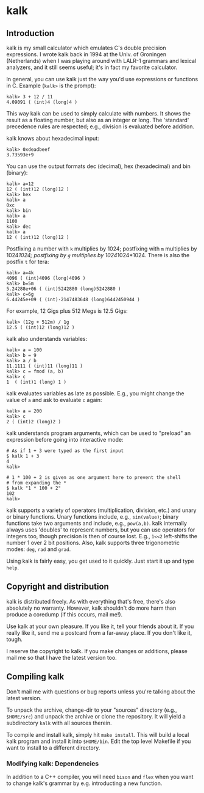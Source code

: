 # kalk

## Introduction

kalk is my small calculator which emulates C's double precision expressions. I
wrote kalk back in 1994 at the Univ. of Groningen (Netherlands) when I was
playing around with LALR-1 grammars and lexical analyzers, and it still seems
useful; it's in fact my favorite calculator.

In general, you can use kalk just the way you'd use
expressions or functions in C. Example (`kalk>` is the prompt):

    kalk> 3 + 12 / 11
	4.09091 ( (int)4 (long)4 )

This way kalk can be used to simply calculate with numbers. It
shows the result as a floating number, but also as an integer or
long. The 'standard' precedence rules are respected; e.g.,
division is evaluated before addition.

kalk knows about hexadecimal input:

    kalk> 0xdeadbeef
	3.73593e+9

You can use the output formats dec (decimal), hex (hexadecimal) and
bin (binary):

    kalk> a=12
	12 ( (int)12 (long)12 )
	kalk> hex
	kalk> a
	0xc
	kalk> bin
	kalk> a
	1100
	kalk> dec
	kalk> a
	12 ( (int)12 (long)12 )

Postfixing a number with `k` multiplies by 1024; postfixing with `m`
multiplies by 1024*1024; postfixing by `g` multiplies by 1024*1024*1024. 
There is also the postfix `t` for tera:

    kalk> a=4k
    4096 ( (int)4096 (long)4096 )
    kalk> b=5m
    5.24288e+06 ( (int)5242880 (long)5242880 )
    kalk> c=6g
    6.44245e+09 ( (int)-2147483648 (long)6442450944 )

For example, 12 Gigs plus 512 Megs is 12.5 Gigs:

    kalk> (12g + 512m) / 1g
    12.5 ( (int)12 (long)12 )

kalk also understands variables:

	kalk> a = 100
	kalk> b = 9
	kalk> a / b
	11.1111 ( (int)11 (long)11 )
	kalk> c = fmod (a, b)
	kalk> c
	1  ( (int)1 (long) 1 )

kalk evaluates variables as late as possible. E.g., you might
change the value of `a` and ask to evaluate `c` again:

    kalk> a = 200
	kalk> c
	2 ( (int)2 (long)2 )

kalk understands program arguments, which can be used to "preload" an
expression before going into interactive mode:

    # As if 1 + 3 were typed as the first input
    $ kalk 1 + 3
    4
    kalk>
    
    # 1 * 100 + 2 is given as one argument here to prevent the shell
    # from expanding the *
    $ kalk "1 * 100 + 2"
    102
    kalk>

kalk supports a variety of operators (multiplication, division, etc.) and
unary or binary functions. Unary functions include, e.g., `sin(value)`;
binary functions take two arguments and include, e.g., `pow(a,b)`. kalk
internally always uses 'doubles' to represent numbers, but you can use
operators for integers too, though precision is then of course lost. E.g.,
`1<<2` left-shifts the number 1 over 2 bit positions. Also, kalk
supports three trigonometric modes: `deg`, `rad` and `grad`.

Using kalk is fairly easy, you get used to it quickly. Just start it up
and type `help`.


## Copyright and distribution

kalk is distributed freely. As with everything that's free,
there's also absolutely no warranty. However, kalk shouldn't do
more harm than produce a coredump (if this occurs, mail me!).

Use kalk at your own pleasure. If you like it, tell your friends about it.
If you really like it, send me a postcard from a far-away place. If you
don't like it, tough.

I reserve the copyright to kalk. If you make changes or additions, please
mail me so that I have the latest version too.


## Compiling kalk

Don't mail me with questions or bug reports unless you're talking about
the latest version.

To unpack the archive, change-dir to your "sources" directory (e.g.,
`$HOME/src`) and unpack the archive or clone the repository. It will yield a
subdirectory `kalk` with all sources therein.

To compile and install kalk, simply hit `make install`. This will
build a local kalk program and install it into
`$HOME/bin`. Edit the top level Makefile if you want to install
to a different directory.

### Modifying kalk: Dependencies

In addition to a C++ compiler, you will need `bison` and `flex` when you
want to change kalk's grammar by e.g. introducting a new function.
